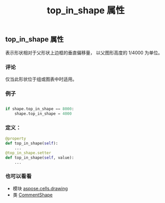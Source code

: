 ﻿---
title: top_in_shape 属性
second_title: Aspose.Cells for Python via .NET API 参考资料
description:
type: docs
weight: 1080
url: /zh/python-net/aspose.cells.drawing/commentshape/top_in_shape/
is_root: false
---
## top_in_shape 属性

表示形状相对于父形状上边框的垂直偏移量，
以父图形高度的 1/4000 为单位。

### 评论

仅当此形状位于组或图表中时适用。

### 例子

```python

if shape.top_in_shape == 8000:
    shape.top_in_shape = 4000

```
### 定义：
```python
@property
def top_in_shape(self):
    ...
@top_in_shape.setter
def top_in_shape(self, value):
    ...
```

### 也可以看看
* 模块 [aspose.cells.drawing](../../)
* 类 [CommentShape](/cells/zh/python-net/aspose.cells.drawing/commentshape)
